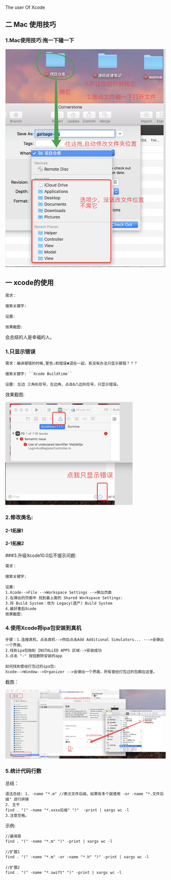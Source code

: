 The user Of Xcode 

## 二 Mac 使用技巧

### 1.Mac使用技巧:拖一下碰一下



<img src="Images/0-1Mac使用小技巧拖一下碰一下.png">

## 一 xcode的使用

```
需求：

搜索关键字: 

设置:

效果截图:
```



会总结的人是幸福的人。

### 1.只显示错误

```
需求：编译报错的时候,警告⚠️和错误❌混在一起，有没有办法只显示报错？？？

搜索关键字: ``Xcode Buildtime``

设置: 左边 三角形叹号，左边角，点击8八边形叹号，只显示错误。
```



效果截图:

<img src="Images/1-1只显示错误.png" width=400>

### 2.修改类名:

#### 2-1拓展1

#### 2-1拓展2

###3.升级Xcode10.0后不提示问题:

```
需求：

搜索关键字: 

设置:
1.Xcode-->File -->Workspace Settings -->弹出页面
2.在弹出的页面中 找到最上面的 Shared Workspace Settings:
3.将 Build System：改为 Legacy(遗产) Build System
4.最好重启Xcode
效果截图:
```

### 4.使用Xcode将ipa包安装到真机

```
步骤：1.连接真机，点击真机-->然后点击Add Additional Simulators... --->会弹出一个界面。
2.找到ipa包拖到 INSTALLED APPS 区域-->安装成功
3.点击 "-" 按钮删除安装的app

如何找到曾经打包过的ipa包: 
Xcode-->Window-->Organizer -->会弹出一个界面，所有曾经打包过的包都在这里。

```

截图：

<img src="Images/1-2使用Xcode将ipa包安装到手机.png">



### 5.统计代码行数

总结：

```
语法总结: 1. -name "*.m" //表示文件后缀，如果有多个就使用 -or -name "*.文件后缀" 进行拼接
2. 主干
find . "(" -name "*.xxxx后缀" ")"  -print | xargs wc -l
3.注意空格。
```

示例:

```
//最简易
find . "(" -name "*.m" ")" -print | xargs wc -l

//扩展1
find . "(" -name "*.m" -or -name "*.h" ")" -print | xargs wc -l

//扩展2
find . "(" -name "*.swift" ")" -print | xargs wc -l
```













